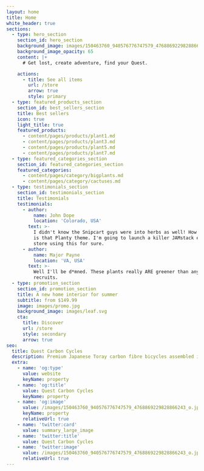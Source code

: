 ```yaml
---
layout: home
title: Home
white_header: true
sections:
  - type: hero_section
    section_id: hero_section
    background_image: images/150463760_940576776747579_4768869229828866243_o.jpg
    background_image_opacity: 65
    content: |+
      # Get lost, create adventure, find your Quest.

    actions:
      - title: See all items
        url: /store
        arrow: true
        style: primary
  - type: featured_products_section
    section_id: best_sellers_section
    title: Best sellers
    icon: true
    light_title: true
    featured_products:
      - content/pages/products/plant1.md
      - content/pages/products/plant3.md
      - content/pages/products/plant5.md
      - content/pages/products/plant7.md
  - type: featured_categories_section
    section_id: featured_categories_section
    featured_categories:
      - content/pages/category/bigplants.md
      - content/pages/category/cactuses.md
  - type: testimonials_section
    section_id: testimonials_section
    title: Testimonials
    testimonials:
      - author:
          name: John Dope
          location: 'Colorado, USA'
        text: >-
          I didn't know the Snipcart guys were into herbs as well! How beautiful
          is that Planty theme. I'm going to launch a killer JAMstack e-commerce
          store using this for sure.
      - author:
          name: Major Payne
          location: 'VA, USA'
        text: >-
          Well I'll be d*mned. These plants really ARE greener than any of my
          recruits.
  - type: promotion_section
    section_id: promotion_section
    title: A new home interior for summer
    subtitle: from $149.99
    image: images/promo.jpg
    background_image: images/leaf.svg
    cta:
      title: Discover
      url: /store
      style: secondary
      arrow: true
seo:
  title: Quest Carbon Cycles
  description: Premium Japanese Toray carbon fibre bicycles assembled in Atlantic Canada.
  extra:
    - name: 'og:type'
      value: website
      keyName: property
    - name: 'og:title'
      value: Quest Carbon Cycles
      keyName: property
    - name: 'og:image'
      value: /images/150463760_940576776747579_4768869229828866243_o.jpg
      keyName: property
      relativeUrl: true
    - name: 'twitter:card'
      value: summary_large_image
    - name: 'twitter:title'
      value: Quest Carbon Cycles
    - name: 'twitter:image'
      value: /images/150463760_940576776747579_4768869229828866243_o.jpg
      relativeUrl: true
---
```

